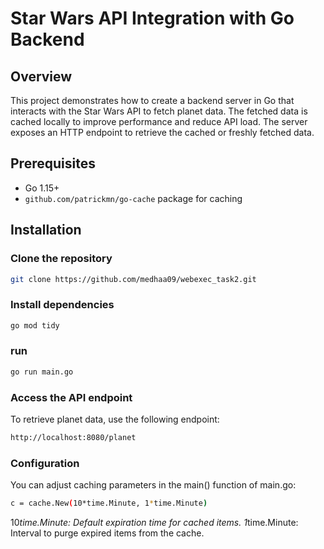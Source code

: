 
# Star Wars API Integration with Go Backend

## Overview

This project demonstrates how to create a backend server in Go that interacts with the Star Wars API to fetch planet data. The fetched data is cached locally to improve performance and reduce API load. The server exposes an HTTP endpoint to retrieve the cached or freshly fetched data.

## Prerequisites

- Go 1.15+
- `github.com/patrickmn/go-cache` package for caching

## Installation

### Clone the repository

```bash
git clone https://github.com/medhaa09/webexec_task2.git
```

### Install dependencies
```bash
go mod tidy
```
### run
```bash
go run main.go
```
### Access the API endpoint
To retrieve planet data, use the following endpoint:

```bash
http://localhost:8080/planet
```
### Configuration
You can adjust caching parameters in the main() function of main.go:
```bash
c = cache.New(10*time.Minute, 1*time.Minute)
```
10*time.Minute: Default expiration time for cached items.
1*time.Minute: Interval to purge expired items from the cache.
